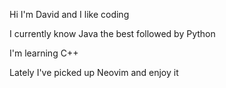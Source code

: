 Hi I'm David and I like coding

I currently know Java the best followed by Python

I'm learning C++

Lately I've picked up Neovim and enjoy it
